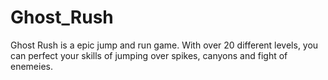 # Ghost_Rush
Ghost Rush is a epic jump and run game. With over 20 different levels, you can perfect your skills of jumping over spikes, canyons and fight of enemeies.
